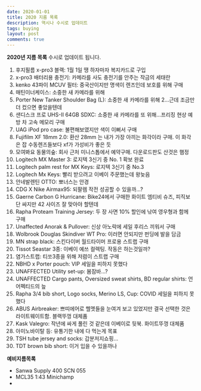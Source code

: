 ```yaml
---
date: 2020-01-01
title: 2020 지름 목록
description: 역시나 수시로 업데이트
tags: buying
layout: post
comments: true
---
```

**2020년 지름 목록**
수시로 업데이트 됩니다.

1. 후지필름 x-pro3 블랙: 1월 1일 땡 하자마자 복지카드로 구입
2. x-pro3 배터리용 충전기: 카메라를 사도 충전기를 안주는 작금의 세태란 
3. kenko 43파이 MCUV 필터: 중국산이지만 명색이 렌즈인데 보호를 위해 구매   
4. 매틴이너케이스: 소중한 새 카메라를 위해
5. Porter New Tanker Shoulder Bag (L): 소중한 새 카메라를 위해 2...근데 조금만 더 컸으면 좋았을텐데
6. 샌디스크 프로 UHS-II 64GB SDXC: 소중한 새 카메라를 또 위해...프리징 현상 예방 차 고속 메모리 구매
7. UAG iPod pro case: 불편해보였지만 색이 이뻐서 구매
8. Fujifilm XF 18mm 2.0: 환산 28mm 는 내가 가장 아끼는 화각이라 구매. 이 화각은 잡 수동렌즈들보다 xf가 가성비가 좋은 듯
9. 모여봐요 동물의숲: 회사 근처 미니스톱에서 예약구매. 다운로드판도 산것은 햄정
10. Logitech MX Master 3: 로지텍 3신기 중 No. 1 확보 완료
11. Logitech palm rest for MX Keys: 로지텍 3신기 중 No.3
12. Logitech Mx Keys: 빨리 받으려고 이베이 주문했는데 왕늦음
13. 안네발렌틴 OTTO: 뽀너스는 안경
14. CDG X Nike Airmax95: 되팔렘 작전 성공할 수 있을까...?
15. Gaerne Carbon G Hurricane: Bike24에서 구매한 화이트 엠티비 슈즈, 피직보단 싸지만 42 사이즈 잘 맞아야 할텐데
16. Rapha Proteam Training Jersey: 두 장 사면 10% 할인에 낚여 영우형과 함께 구매
17. Unaffected Anorak & Pullover: 신상 아노락에 세일 후리스 끼워서 구매
18. Wolbrook Douglas Skindiver WT Pro: 이러면 안되지만 펀딩에 발을 담금
19. MN strap black: 스킨다이버 월드타이머 프로용 스트랩 구매
20. Tissot Seastar 3종: 이베이 예쓰 컬렉팅. 작동은 하는것일까?
21. 염가스트랩: 티쏘3종을 위해 저렴이 스트랩 구매
22. NBHD x Porter pouch:  VIP 세일을 피하지 못했다
23. UNAFFECTED Utility set-up: 봄잠바...?
24. UNAFFECTED Cargo pants, Oversized sweat shirts, BD regular shirts: 언어펙티드의 늪
25. Rapha 3/4 bib short, Logo socks, Merino LS, Cup: COVID 세일을 피하지 못했다
26. ABUS Airbreaker: 쁘띠에어로 헬멧들을 눈여겨 보고 있었지만 결국 선택한 것은 라이트웨이트함. 블랙뚜껑 대체품 
27. Kask Valegro: 작년에 싸게 풀린 것 같은데 이베이로 뒷북. 화이트뚜껑 대체품
28. 아미노바이탈 등: 유통기한 내에 다 먹는게 목표
29. TSH tube jersey and socks: 갑분저지쇼핑...
30. TDT brown bib short: 이거 입을 수 있을까나
  
**예비지름목록** 
- Sanwa Supply 400 SCN 055
- MCL35 1:43 Minichamp
- 
